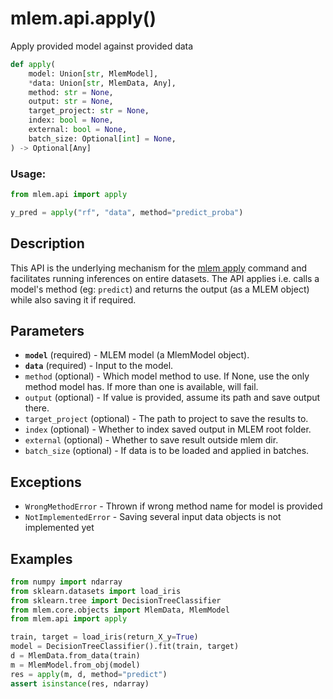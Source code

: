 # mlem.api.apply()

Apply provided model against provided data

```py
def apply(
    model: Union[str, MlemModel],
    *data: Union[str, MlemData, Any],
    method: str = None,
    output: str = None,
    target_project: str = None,
    index: bool = None,
    external: bool = None,
    batch_size: Optional[int] = None,
) -> Optional[Any]
```

### Usage:

```py
from mlem.api import apply

y_pred = apply("rf", "data", method="predict_proba")
```

## Description

This API is the underlying mechanism for the
[mlem apply](/doc/command-reference/apply) command and facilitates running
inferences on entire datasets. The API applies i.e. calls a model's method (eg:
`predict`) and returns the output (as a MLEM object) while also saving it if
required.

## Parameters

- **`model`** (required) - MLEM model (a MlemModel object).
- **`data`** (required) - Input to the model.
- `method` (optional) - Which model method to use. If None, use the only method
  model has. If more than one is available, will fail.
- `output` (optional) - If value is provided, assume its path and save output
  there.
- `target_project` (optional) - The path to project to save the results to.
- `index` (optional) - Whether to index saved output in MLEM root folder.
- `external` (optional) - Whether to save result outside mlem dir.
- `batch_size` (optional) - If data is to be loaded and applied in batches.

## Exceptions

- `WrongMethodError` - Thrown if wrong method name for model is provided
- `NotImplementedError` - Saving several input data objects is not implemented
  yet

## Examples

```py
from numpy import ndarray
from sklearn.datasets import load_iris
from sklearn.tree import DecisionTreeClassifier
from mlem.core.objects import MlemData, MlemModel
from mlem.api import apply

train, target = load_iris(return_X_y=True)
model = DecisionTreeClassifier().fit(train, target)
d = MlemData.from_data(train)
m = MlemModel.from_obj(model)
res = apply(m, d, method="predict")
assert isinstance(res, ndarray)
```

